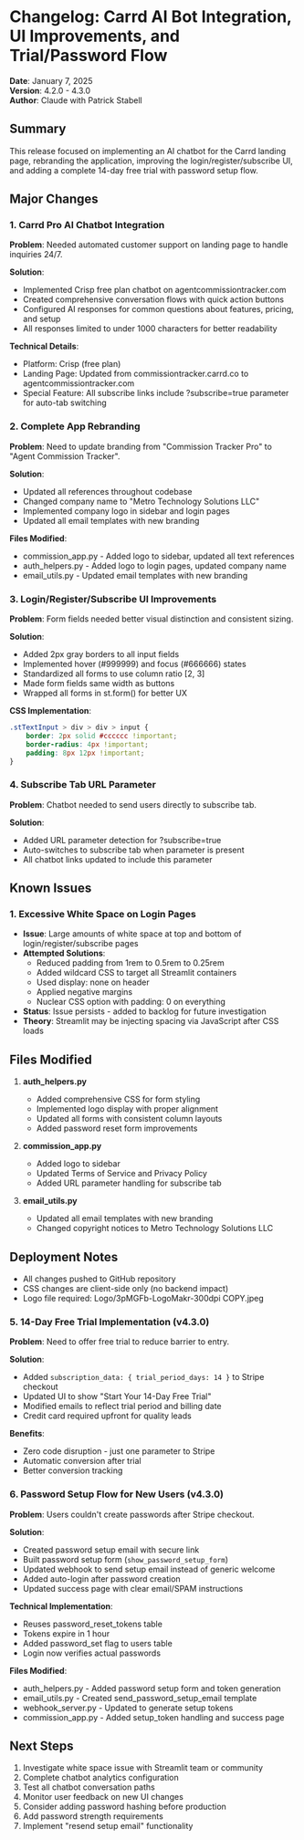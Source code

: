 # Changelog: Carrd AI Bot Integration, UI Improvements, and Trial/Password Flow

**Date**: January 7, 2025  
**Version**: 4.2.0 - 4.3.0  
**Author**: Claude with Patrick Stabell  

## Summary

This release focused on implementing an AI chatbot for the Carrd landing page, rebranding the application, improving the login/register/subscribe UI, and adding a complete 14-day free trial with password setup flow.

## Major Changes

### 1. Carrd Pro AI Chatbot Integration

**Problem**: Needed automated customer support on landing page to handle inquiries 24/7.

**Solution**: 
- Implemented Crisp free plan chatbot on agentcommissiontracker.com
- Created comprehensive conversation flows with quick action buttons
- Configured AI responses for common questions about features, pricing, and setup
- All responses limited to under 1000 characters for better readability

**Technical Details**:
- Platform: Crisp (free plan)
- Landing Page: Updated from commissiontracker.carrd.co to agentcommissiontracker.com
- Special Feature: All subscribe links include ?subscribe=true parameter for auto-tab switching

### 2. Complete App Rebranding

**Problem**: Need to update branding from "Commission Tracker Pro" to "Agent Commission Tracker".

**Solution**:
- Updated all references throughout codebase
- Changed company name to "Metro Technology Solutions LLC"
- Implemented company logo in sidebar and login pages
- Updated all email templates with new branding

**Files Modified**:
- commission_app.py - Added logo to sidebar, updated all text references
- auth_helpers.py - Added logo to login pages, updated company name
- email_utils.py - Updated email templates with new branding

### 3. Login/Register/Subscribe UI Improvements

**Problem**: Form fields needed better visual distinction and consistent sizing.

**Solution**:
- Added 2px gray borders to all input fields
- Implemented hover (#999999) and focus (#666666) states
- Standardized all forms to use column ratio [2, 3]
- Made form fields same width as buttons
- Wrapped all forms in st.form() for better UX

**CSS Implementation**:
```css
.stTextInput > div > div > input {
    border: 2px solid #cccccc !important;
    border-radius: 4px !important;
    padding: 8px 12px !important;
}
```

### 4. Subscribe Tab URL Parameter

**Problem**: Chatbot needed to send users directly to subscribe tab.

**Solution**:
- Added URL parameter detection for ?subscribe=true
- Auto-switches to subscribe tab when parameter is present
- All chatbot links updated to include this parameter

## Known Issues

### 1. Excessive White Space on Login Pages
- **Issue**: Large amounts of white space at top and bottom of login/register/subscribe pages
- **Attempted Solutions**:
  - Reduced padding from 1rem to 0.5rem to 0.25rem
  - Added wildcard CSS to target all Streamlit containers
  - Used display: none on header
  - Applied negative margins
  - Nuclear CSS option with padding: 0 on everything
- **Status**: Issue persists - added to backlog for future investigation
- **Theory**: Streamlit may be injecting spacing via JavaScript after CSS loads

## Files Modified

1. **auth_helpers.py**
   - Added comprehensive CSS for form styling
   - Implemented logo display with proper alignment
   - Updated all forms with consistent column layouts
   - Added password reset form improvements

2. **commission_app.py**
   - Added logo to sidebar
   - Updated Terms of Service and Privacy Policy
   - Added URL parameter handling for subscribe tab

3. **email_utils.py**
   - Updated all email templates with new branding
   - Changed copyright notices to Metro Technology Solutions LLC

## Deployment Notes

- All changes pushed to GitHub repository
- CSS changes are client-side only (no backend impact)
- Logo file required: Logo/3pMGFb-LogoMakr-300dpi COPY.jpeg

### 5. 14-Day Free Trial Implementation (v4.3.0)

**Problem**: Need to offer free trial to reduce barrier to entry.

**Solution**:
- Added `subscription_data: { trial_period_days: 14 }` to Stripe checkout
- Updated UI to show "Start Your 14-Day Free Trial"
- Modified emails to reflect trial period and billing date
- Credit card required upfront for quality leads

**Benefits**:
- Zero code disruption - just one parameter to Stripe
- Automatic conversion after trial
- Better conversion tracking

### 6. Password Setup Flow for New Users (v4.3.0)

**Problem**: Users couldn't create passwords after Stripe checkout.

**Solution**:
- Created password setup email with secure link
- Built password setup form (`show_password_setup_form`)
- Updated webhook to send setup email instead of generic welcome
- Added auto-login after password creation
- Updated success page with clear email/SPAM instructions

**Technical Implementation**:
- Reuses password_reset_tokens table
- Tokens expire in 1 hour
- Added password_set flag to users table
- Login now verifies actual passwords

**Files Modified**:
- auth_helpers.py - Added password setup form and token generation
- email_utils.py - Created send_password_setup_email template
- webhook_server.py - Updated to generate setup tokens
- commission_app.py - Added setup_token handling and success page

## Next Steps

1. Investigate white space issue with Streamlit team or community
2. Complete chatbot analytics configuration
3. Test all chatbot conversation paths
4. Monitor user feedback on new UI changes
5. Consider adding password hashing before production
6. Add password strength requirements
7. Implement "resend setup email" functionality